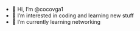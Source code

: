 - 👋 Hi, I’m @cocovga1
- 👀 I’m interested in coding and learning new stuff
- 🌱 I’m currently learning networking

<!---
cocovga1/cocovga1 is a ✨ special ✨ repository because its `README.md` (this file) appears on your GitHub profile.
You can click the Preview link to take a look at your changes.
--->
